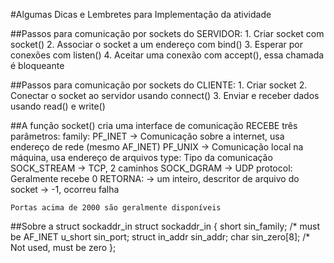#Algumas Dicas e Lembretes para Implementação da atividade

##Passos para comunicação por sockets do SERVIDOR:
    1. Criar socket com socket()
    2. Associar o socket a um endereço com bind()
    3. Esperar por conexões com listen()
    4. Aceitar uma conexão com accept(), essa chamada é bloqueante

##Passos para comunicação por sockets do CLIENTE:
    1. Criar socket
    2. Conectar o socket ao servidor usando connect()
    3. Enviar e receber dados usando read() e write()


##A função socket() cria uma interface de comunicação
    RECEBE três parâmetros:
        family: PF_INET -> Comunicação sobre a internet, usa endereço de rede (mesmo AF_INET)
                PF_UNIX -> Comunicação local na máquina, usa endereço de arquivos
        type: Tipo da comunicação
                SOCK_STREAM -> TCP, 2 caminhos
                SOCK_DGRAM -> UDP
        protocol: Geralmente recebe 0
    RETORNA:
        -> um inteiro, descritor de arquivo do socket
        -> -1, ocorreu falha

    Portas acima de 2000 são geralmente disponíveis

##Sobre a struct sockaddr_in
struct sockaddr_in
{
    short   sin_family; /* must be AF_INET
    u_short sin_port;
    struct  in_addr sin_addr;
    char    sin_zero[8]; /* Not used, must be zero
};
